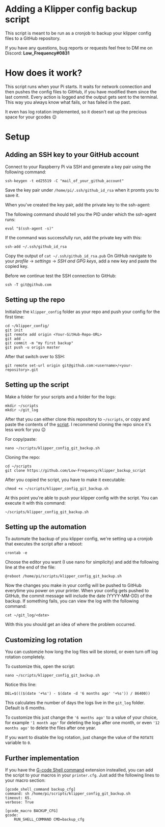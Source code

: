 # Adding a Klipper config backup script

This script is meant to be run as a cronjob to backup your klipper config files to a GitHub repository.

If you have any questions, bug reports or requests feel free to DM me on Discord: **Low_Frequency#0831**

# How does it work?

This script runs when your Pi starts. It waits for network connection and then pushes the config files to GitHub, if you have modified them since the last commit. Every action is logged and the output gets sent to the terminal. This way you always know what fails, or has failed in the past.

It even has log rotation implemented, so it doesn't eat up the precious space for your gcodes 😉

# Setup

## Adding an SSH key to your GitHub account

Connect to your Raspberry Pi via SSH and generate a key pair using the following command: 

```shell
ssh-keygen -t ed25519 -C "mail_of_your_github_account"
```

Save the key pair under `/home/pi/.ssh/github_id_rsa` when it promts you to save it.

When you've created the key pair, add the private key to the ssh-agent:

The following command should tell you the PID under which the ssh-agent runs:
```shell
eval "$(ssh-agent -s)"
```
If the command was successfully run, add the private key with this:
```shell
ssh-add ~/.ssh/github_id_rsa
```

Copy the output of `cat ~/.ssh/github_id_rsa.pub`
On GitHub navigate to your *profile* -> *settings* -> *SSH and GPG keys*, add a new key and paste the copied key.

Before we continue test the SSH connection to GitHub:

```shell
ssh -T git@github.com
```

## Setting up the repo

Initialize the `klipper_config` folder as your repo and push your config for the first time:
```shell
cd ~/klipper_config/
git init
git remote add origin <Your-GitHub-Repo-URL>
git add .
git commit -m "my first backup"
git push -u origin master
```
After that switch over to SSH:

```shell
git remote set-url origin git@github.com:<username>/<your-repository>.git
```

## Setting up the script

Make a folder for your scripts and a folder for the logs:

```shell
mkdir ~/scripts
mkdir ~/git_log
```

After that you can either clone this repository to `~/scripts`, or copy and paste the contents of the [script](klipper_config_git_backup.sh). I recommend cloning the repo since it's less work for you :wink:

For copy/paste:
```shell
nano ~/scripts/klipper_config_git_backup.sh
```

Cloning the repo:
```shell
cd ~/scripts
git clone https://github.com/Low-Frequency/klipper_backup_script
```

After you copied the script, you have to make it executable:
```shell
chmod +x ~/scripts/klipper_config_git_backup.sh
```

At this point you're able to push your klipper config with the script. You can execute it with this command:
```shell
~/scripts/klipper_config_git_backup.sh
```

## Setting up the automation

To automate the backup of you klipper config, we're setting up a cronjob that executes the script after a reboot:
```shell
crontab -e
```

Choose the editor you want (I use nano for simplicity) and add the following line at the end of the file:
```shell
@reboot /home/pi/scripts/klipper_config_git_backup.sh
```

Now the changes you make in your config will be pushed to GitHub everytime you power on your printer.
When your config gets pushed to GitHub, the commit message will include the date (YYYY-MM-DD) of the backup.
If something fails, you can view the log with the following command:
```shell
cat ~/git_log/<date>
```

With this you should get an idea of where the problem occurred.

## Customizing log rotation

You can customzie how long the log files will be stored, or even turn off log rotation completely.

To customize this, open the script:
```shell
nano ~/scripts/klipper_config_git_backup.sh
```

Notice this line:
```shell
DEL=$((($(date '+%s') - $(date -d '6 months ago' '+%s')) / 86400))
```

This calculates the number of days the logs live in the `git_log` folder. Default is 6 months.

To customize this just change the `'6 months ago'` to a value of your choice, for example `'1 month ago'` for deleting the logs after one month, or even `'12 months ago'` to delete the files after one year.

If you want to disable the log rotation, just change the value of the `ROTATE` variable to `0`.

## Further implementation

If you have the [G-code Shell command](https://github.com/th33xitus/kiauh/blob/master/docs/gcode_shell_command.md) extension instealled, you can add the script to your macros in your `printer.cfg`. Just add the following lines to your macro section:
```shell
[gcode_shell_command backup_cfg]
command: sh /home/pi/scripts/klipper_config_git_backup.sh
timeout: 65.
verbose: True

[gcode_macro BACKUP_CFG]
gcode:
    RUN_SHELL_COMMAND CMD=backup_cfg
```
